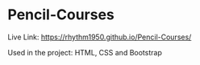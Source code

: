 # Pencil-Courses
Live Link: https://rhythm1950.github.io/Pencil-Courses/

Used in the project: HTML, CSS and Bootstrap
